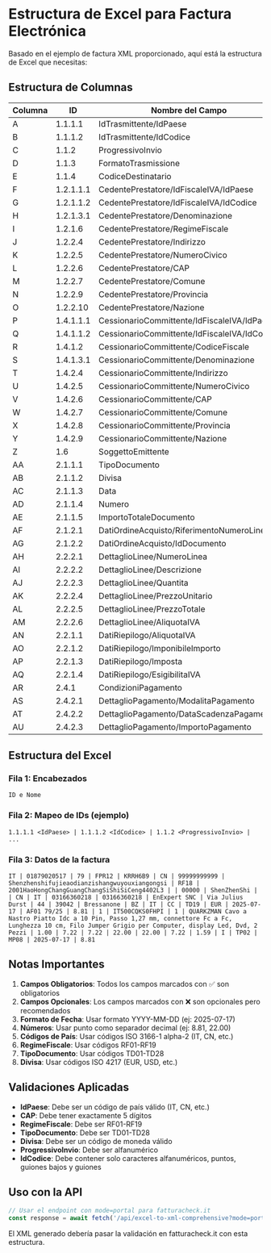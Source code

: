 # Estructura de Excel para Factura Electrónica

Basado en el ejemplo de factura XML proporcionado, aquí está la estructura de Excel que necesitas:

## Estructura de Columnas

| Columna | ID        | Nombre del Campo                             | Ejemplo                                      | Requerido |
| ------- | --------- | -------------------------------------------- | -------------------------------------------- | --------- |
| A       | 1.1.1.1   | IdTrasmittente/IdPaese                       | IT                                           | ✅        |
| B       | 1.1.1.2   | IdTrasmittente/IdCodice                      | 01879020517                                  | ✅        |
| C       | 1.1.2     | ProgressivoInvio                             | 79                                           | ✅        |
| D       | 1.1.3     | FormatoTrasmissione                          | FPR12                                        | ✅        |
| E       | 1.1.4     | CodiceDestinatario                           | KRRH6B9                                      | ✅        |
| F       | 1.2.1.1.1 | CedentePrestatore/IdFiscaleIVA/IdPaese       | CN                                           | ✅        |
| G       | 1.2.1.1.2 | CedentePrestatore/IdFiscaleIVA/IdCodice      | 99999999999                                  | ✅        |
| H       | 1.2.1.3.1 | CedentePrestatore/Denominazione              | Shenzhenshifujieaodianzishangwuyouxiangongsi | ✅        |
| I       | 1.2.1.6   | CedentePrestatore/RegimeFiscale              | RF18                                         | ✅        |
| J       | 1.2.2.4   | CedentePrestatore/Indirizzo                  | 2001HaoHongChangGuangChangSiShiSiCeng4402L3  | ✅        |
| K       | 1.2.2.5   | CedentePrestatore/NumeroCivico               | (opcional)                                   | ❌        |
| L       | 1.2.2.6   | CedentePrestatore/CAP                        | 00000                                        | ✅        |
| M       | 1.2.2.7   | CedentePrestatore/Comune                     | ShenZhenShi                                  | ✅        |
| N       | 1.2.2.9   | CedentePrestatore/Provincia                  | (opcional)                                   | ❌        |
| O       | 1.2.2.10  | CedentePrestatore/Nazione                    | CN                                           | ✅        |
| P       | 1.4.1.1.1 | CessionarioCommittente/IdFiscaleIVA/IdPaese  | IT                                           | ✅        |
| Q       | 1.4.1.1.2 | CessionarioCommittente/IdFiscaleIVA/IdCodice | 03166360218                                  | ✅        |
| R       | 1.4.1.2   | CessionarioCommittente/CodiceFiscale         | 03166360218                                  | ✅        |
| S       | 1.4.1.3.1 | CessionarioCommittente/Denominazione         | EnExpert SNC                                 | ✅        |
| T       | 1.4.2.4   | CessionarioCommittente/Indirizzo             | Via Julius Durst                             | ✅        |
| U       | 1.4.2.5   | CessionarioCommittente/NumeroCivico          | 44                                           | ✅        |
| V       | 1.4.2.6   | CessionarioCommittente/CAP                   | 39042                                        | ✅        |
| W       | 1.4.2.7   | CessionarioCommittente/Comune                | Bressanone                                   | ✅        |
| X       | 1.4.2.8   | CessionarioCommittente/Provincia             | BZ                                           | ✅        |
| Y       | 1.4.2.9   | CessionarioCommittente/Nazione               | IT                                           | ✅        |
| Z       | 1.6       | SoggettoEmittente                            | CC                                           | ❌        |
| AA      | 2.1.1.1   | TipoDocumento                                | TD19                                         | ✅        |
| AB      | 2.1.1.2   | Divisa                                       | EUR                                          | ✅        |
| AC      | 2.1.1.3   | Data                                         | 2025-07-17                                   | ❌        |
| AD      | 2.1.1.4   | Numero                                       | AF01 79/25                                   | ✅        |
| AE      | 2.1.1.5   | ImportoTotaleDocumento                       | 8.81                                         | ❌        |
| AF      | 2.1.2.1   | DatiOrdineAcquisto/RiferimentoNumeroLinea    | 1                                            | ❌        |
| AG      | 2.1.2.2   | DatiOrdineAcquisto/IdDocumento               | IT500CQKS0FHPI                               | ❌        |
| AH      | 2.2.2.1   | DettaglioLinee/NumeroLinea                   | 1                                            | ✅        |
| AI      | 2.2.2.2   | DettaglioLinee/Descrizione                   | QUARKZMAN Cavo a Nastro Piatto...            | ✅        |
| AJ      | 2.2.2.3   | DettaglioLinee/Quantita                      | 1.00                                         | ✅        |
| AK      | 2.2.2.4   | DettaglioLinee/PrezzoUnitario                | 7.22                                         | ✅        |
| AL      | 2.2.2.5   | DettaglioLinee/PrezzoTotale                  | 7.22                                         | ✅        |
| AM      | 2.2.2.6   | DettaglioLinee/AliquotaIVA                   | 22.00                                        | ✅        |
| AN      | 2.2.1.1   | DatiRiepilogo/AliquotaIVA                    | 22.00                                        | ✅        |
| AO      | 2.2.1.2   | DatiRiepilogo/ImponibileImporto              | 7.22                                         | ✅        |
| AP      | 2.2.1.3   | DatiRiepilogo/Imposta                        | 1.59                                         | ✅        |
| AQ      | 2.2.1.4   | DatiRiepilogo/EsigibilitaIVA                 | I                                            | ✅        |
| AR      | 2.4.1     | CondizioniPagamento                          | TP02                                         | ❌        |
| AS      | 2.4.2.1   | DettaglioPagamento/ModalitaPagamento         | MP08                                         | ✅        |
| AT      | 2.4.2.2   | DettaglioPagamento/DataScadenzaPagamento     | 2025-07-17                                   | ❌        |
| AU      | 2.4.2.3   | DettaglioPagamento/ImportoPagamento          | 8.81                                         | ✅        |

## Estructura del Excel

### Fila 1: Encabezados

```
ID e Nome
```

### Fila 2: Mapeo de IDs (ejemplo)

```
1.1.1.1 <IdPaese> | 1.1.1.2 <IdCodice> | 1.1.2 <ProgressivoInvio> | ...
```

### Fila 3: Datos de la factura

```
IT | 01879020517 | 79 | FPR12 | KRRH6B9 | CN | 99999999999 | Shenzhenshifujieaodianzishangwuyouxiangongsi | RF18 | 2001HaoHongChangGuangChangSiShiSiCeng4402L3 | | 00000 | ShenZhenShi | | CN | IT | 03166360218 | 03166360218 | EnExpert SNC | Via Julius Durst | 44 | 39042 | Bressanone | BZ | IT | CC | TD19 | EUR | 2025-07-17 | AF01 79/25 | 8.81 | 1 | IT500CQKS0FHPI | 1 | QUARKZMAN Cavo a Nastro Piatto Idc a 10 Pin, Passo 1,27 mm, connettore Fc a Fc, Lunghezza 10 cm, Filo Jumper Grigio per Computer, display Led, Dvd, 2 Pezzi | 1.00 | 7.22 | 7.22 | 22.00 | 22.00 | 7.22 | 1.59 | I | TP02 | MP08 | 2025-07-17 | 8.81
```

## Notas Importantes

1. **Campos Obligatorios**: Todos los campos marcados con ✅ son obligatorios
2. **Campos Opcionales**: Los campos marcados con ❌ son opcionales pero recomendados
3. **Formato de Fecha**: Usar formato YYYY-MM-DD (ej: 2025-07-17)
4. **Números**: Usar punto como separador decimal (ej: 8.81, 22.00)
5. **Códigos de País**: Usar códigos ISO 3166-1 alpha-2 (IT, CN, etc.)
6. **RegimeFiscale**: Usar códigos RF01-RF19
7. **TipoDocumento**: Usar códigos TD01-TD28
8. **Divisa**: Usar códigos ISO 4217 (EUR, USD, etc.)

## Validaciones Aplicadas

- **IdPaese**: Debe ser un código de país válido (IT, CN, etc.)
- **CAP**: Debe tener exactamente 5 dígitos
- **RegimeFiscale**: Debe ser RF01-RF19
- **TipoDocumento**: Debe ser TD01-TD28
- **Divisa**: Debe ser un código de moneda válido
- **ProgressivoInvio**: Debe ser alfanumérico
- **IdCodice**: Debe contener solo caracteres alfanuméricos, puntos, guiones bajos y guiones

## Uso con la API

```typescript
// Usar el endpoint con mode=portal para fatturacheck.it
const response = await fetch('/api/excel-to-xml-comprehensive?mode=portal&decl=1');
```

El XML generado debería pasar la validación en fatturacheck.it con esta estructura.
